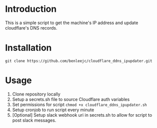 # Introduction
This is a simple script to get the machine's IP address and update cloudflare's DNS records.

# Installation
```shell 
git clone https://github.com/benleejc/cloudflare_ddns_ipupdater.git
```
# Usage
1. Clone repository locally
2. Setup a secrets.sh file to source Cloudflare auth variables
3. Set permissions for script `chmod +x cloudflare_ddns_ipupdater.sh`
4. Setup cronjob to run script every minute
5. [Optional] Setup slack webhook uri in secrets.sh to allow for script to post slack messages.
